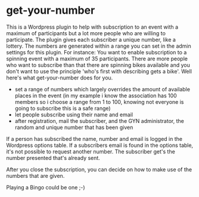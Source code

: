 <h1>get-your-number</h1>

This is a Wordpress plugin to help with subscription to an event with a maximum of participants but a lot more people who are willing to participate.
The plugin gives each subscriber a unique number, like a lottery. The numbers are generated within a range you can set in the admin settings for this plugin.
For instance:
You want to enable subscription to a spinning event with a maximum of 35 participants. There are more people who want to subscribe than that there are spinning bikes available and you don't want to use the principle 'who's first with describing gets a bike'. Well here's what get-your-number does for you.

<ul>
<li>set a range of numbers which largely overrides the amount of available places in the event (in my example i know the association has 100 members so i choose a range from 1 to 100, knowing not everyone is going to subscribe this is a safe range)</li>
<li>let people subscribe using their name and email</li>
<li>after registration, mail the subscriber, and the GYN administrator, the random and unique number that has been given</li>
</ul>

If a person has subscribed the name, number and email is logged in the Wordpress options table. If a subscribers email is found in the options table, it's not possible to request another number. The subscriber get's the number presented that's already sent.

After you close the subscription, you can decide on how to make use of the numbers that are given.

Playing a Bingo could be one ;-)
